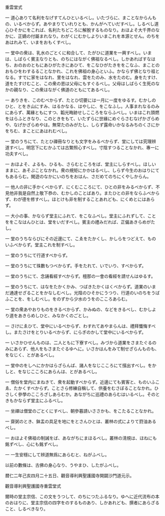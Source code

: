 

重雲堂式  

  

一 道心ありて名利をなげすてんひといるべし。いたづらに、まことなからんもの、いるべからず。あやまりていれりとも、かんがへていだすべし。しるべし道心ひそかにをこれば、名利たちどころに解脫するものなり。おほよそ大千界のなかに、正嫡の付屬まれなり。わがくにむかしよりいまこれを本源とせん。のちをあはれみて、いまをおもくすべし。  

一 堂中の衆は、乳水のごとくに和合して、たがひに道業を一興すべし。いまは、しばらく賓主なりとも、のちにはながく佛祖なるべし。しかあればすなはち、おのおのともにあひがたきにあひて、をこなひがたきををこなふ、まことのおもひをわするることなかれ、これを佛祖の身心といふ。かならず佛となり祖となる。すでに家をはなれ、里をはなれ、雲をたのみ、水をたのむ。身をたすけ、道をたすけむこと、この衆の恩は父母にもすぐるべし。父母はしばらく生死のなかの親なり、この衆はながく佛道のともにてあるべし。  

一 ありきを、このむべからず、たとひ切要には一月に一度をゆるす。むかしのひと、とをき山にすみ、はるかなる、はやしに、をこなふし。人事まれなるのみにあらず、萬緣ともにすつ、韜光晦跡せしこころをならふべし。いまはこれ頭燃をはらふときなり、このときをもて、いたずらに世緣にめぐらさむなげかざらめや、なげかざらめやは。無常たのみがたし、しらず露命いかなるみちのくさにかをちむ、まことにあはれむべし。  

一 堂のうちにて、たとひ禪冊なりとも文字をみるべからず、堂にしては究理辨道すべし。明窓下にむかふては古繁照心すべし。寸陰すつることなかれ、專一に功夫すべし。  

一 おほよそ、よるも、ひるも、さらむところをば、堂主にしらすべし。ほしいままに、あそぶことなかれ。衆の規矩にかかはるべし、しらず今生のおはりにてもあるらむ。閑遊のなかにいのちをおはん、さだめてのちにくやしからん。  

一 他人の非に手かくべからず、にくむこころにて、ひとの非をみるべからず、不見他非我是自然上敬下恭の、むかしのことばあり。またひとの非をならふべからず、わが德を修すべし。ほとけも非を制することあれども、にくめとにはあらず。  

一 大小の事、かならず堂主にふれて、をこなふべし。堂主にふれずして、ことををこなはんひとは、堂をいだすべし。賓主の禮みだれば、正偏あきらめがたし。  

一 堂のうちならびにその近邊にて、こゑをたかくし、かしらをつどえて、ものいふべからず。堂主これを制すべし。  

一 堂のうちにて行道すべからず。  

一 堂のうちにて珠數もつべからず。手をたれて、いでいり、すべからず。  

一 堂のうちにて、念誦看經すべからず。檀那の一會の看經を請せんはゆるす。  

一 堂のうちにて、はなをたかくかみ、つばきたかくはくべからず。道業のいまだ通達せざることをかなしむべし。光陰のひそかにうつり、行道のいのちをうばふことを、をしむべし。をのずから少水のうをのこころあらむ。  

一 堂の衆あやおりものをきるべからず、かみぬの、などをきるべし、むかしより道をあきらめしひと、みなかくのごとし。  

一 さけにゑひて、堂中にいるべからず、わすれてあやまらんは、禮拜懺悔すべし。またさけをとりいるべからず、にらぎのかして堂中にいるべからず。  

一 いさかひせんものは、二人ともに下寮すべし。みづから道業をさまたぐるのみにあらず、他人をもさまたぐるゆへに。いさかはんをみて制せざらんものも、をなじく、とがあるべし。  

一 堂中のをしへにかかはらざらんば、諸人をなじこころにて擯出すべし。をかしと、をなじこころにあらんは、とがあるべし。  

一 僧俗を堂内にまねきて、衆を起動すべからず。近邊にても賓客と、ものいふこゑ、たかくすべからず。ことさら修練自稱して、供養をむさぼることなかれ。ひさしく參學のこころざしあらむか。あながちに巡禮のあらむはいるべし。そのときもかならず堂主にふるべし。  

一 坐禪は僧堂のごとくにすべし、朝參暮請いささかも、をこたることなかれ。  

一 齋粥のとき、鉢盂の具足を地にをとさんひとは、叢林の式によりて罸油あるべし。  

一 おほよそ佛祖の制誡をば、あながちにまほるべし。叢林の淸規は、ほねにも銘ずべし、心にも銘ずべし。  

一 一生安穩にして辨道無爲にあらむと、ねがふべし。  

 以前の數條は、古佛の身心なり、うやまひ、したがふべし。  

  

 暦仁二年己亥四月二十五日、觀音導利興聖護國寺開闢沙門道元示。  

  

觀音導利興聖護國寺重雲堂式  

  

 爾時の堂主宗信、この文をうつして、のちにつたふるなり。ゆへに近代流布の本のおはりに、堂主宗信の四字をのするものあり、しかあれども、撰者にあらざること、しるべきなり。  

  



